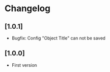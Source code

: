 # Changelog

## [1.0.1]
* Bugfix: Config "Object Title" can not be saved

## [1.0.0]
* First version